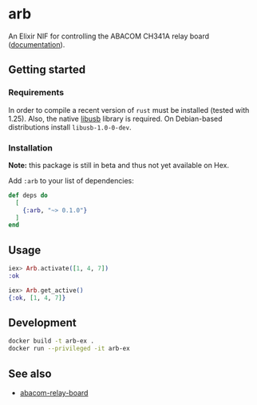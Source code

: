 # arb

An Elixir NIF for controlling the ABACOM CH341A relay board ([documentation](https://hexdocs.pm/arb)).

## Getting started

### Requirements

In order to compile a recent version of `rust` must be installed (tested with 1.25). Also, the native [libusb](https://github.com/libusb/libusb) library is required. On Debian-based distributions install `libusb-1.0-0-dev`.

### Installation

**Note:** this package is still in beta and thus not yet available on Hex.

Add `:arb` to your list of dependencies:

```elixir
def deps do
  [
    {:arb, "~> 0.1.0"}
  ]
end
```

## Usage

```elixir
iex> Arb.activate([1, 4, 7])
:ok

iex> Arb.get_active()
{:ok, [1, 4, 7]}
```

## Development

```bash
docker build -t arb-ex .
docker run --privileged -it arb-ex
```

## See also

* [abacom-relay-board](https://github.com/adriankumpf/abacom-relay-board)
